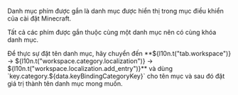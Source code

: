 Danh mục phím được gắn là danh mục được hiển thị trong mục điều khiển của cài đặt Minecraft.

Tất cả các phím được gắn thuộc cùng một danh mục nên có cùng khóa danh mục.

Để thực sự đặt tên danh mục, hãy chuyển đến **${l10n.t("tab.workspace")} -> ${l10n.t("workspace.category.localization")} -> ${l10n.t("workspace.localization.add_entry")}** và dùng `key.category.${data.keyBindingCategoryKey}` cho tên mục và sau đó đặt giá trị thành tên danh mục mong muốn.